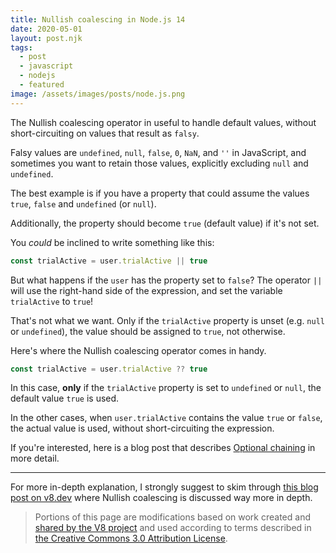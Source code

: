 ```yaml
---
title: Nullish coalescing in Node.js 14
date: 2020-05-01
layout: post.njk
tags:
  - post
  - javascript
  - nodejs
  - featured
image: /assets/images/posts/node.js.png
---
```


The Nullish coalescing operator in useful to handle default values, without short-circuiting on values that result as `falsy`.

Falsy values are `undefined`, `null`, `false`, `0`, `NaN`, and `''` in JavaScript, and sometimes you want to retain those values, explicitly excluding `null` and `undefined`.

The best example is if you have a property that could assume the values `true`, `false` and `undefined` (or `null`).

Additionally, the property should become `true` (default value) if  it's not set.

You *could* be inclined to write something like this:

```js
const trialActive = user.trialActive || true
```

But what happens if the `user` has the property set to `false`? The operator `||` will use the right-hand side of the expression, and set the variable `trialActive` to `true`!

That's not what we want. Only if the `trialActive` property is unset (e.g. `null` or `undefined`), the value should be assigned to `true`, not otherwise.

Here's where the Nullish coalescing operator comes in handy.

```js
const trialActive = user.trialActive ?? true
```

In this case, **only** if the `trialActive` property is set to `undefined` or `null`, the default value `true` is used.

In the other cases, when `user.trialActive` contains the value `true` or `false`, the actual value is used, without short-circuiting the expression.

If you're interested, here is a blog post that describes [Optional chaining](/posts/2020-05-01-Optional-chaining-in-Node.js-14/) in more detail.

---

For more in-depth explanation, I strongly suggest to skim through [this blog post on v8.dev](https://v8.dev/features/nullish-coalescing) where Nullish coalescing is discussed way more in depth.

<blockquote><p>Portions of this page are modifications based on work created and <a href="/terms#site-policies">shared by the V8 project</a> and used according to terms described in <a href="https://creativecommons.org/licenses/by/3.0/">the Creative Commons 3.0 Attribution License</a>.</p></blockquote>
